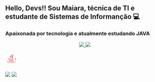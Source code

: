## Hello, Devs!! Sou Maiara, técnica de TI e estudante de Sistemas de Informanção :computer:

### Apaixonada por tecnologia e atualmente estudando JAVA

<div align="center">
  <a href="https://github.com/maia-ra">
  <img height="150em" src="https://github-readme-stats.vercel.app/api?username=maia-ra&show_icons=true&theme=tokyonight&include_all_commits=true&count_private=true"/>
  <img height="150em" src="https://github-readme-stats.vercel.app/api/top-langs/?username=maia-ra&layout=compact&langs_count=7&theme=tokyonight"/>
</div>
  
<div style="display: inline_block"><br>
  <img align="center" alt="Maia-ra-java" height="30" width="40" src="https://raw.githubusercontent.com/devicons/devicon/master/icons/java/java-plain.svg">
  <link rel="stylesheet" href="https://cdn.jsdelivr.net/gh/devicons/devicon@v2.15.1/devicon.min.css">
</div>
  
  ##
  
  <div>
  <a href = "mailto:maiara.rodriguesj@gmail.com"><img src="https://img.shields.io/badge/-Gmail-%23333?style=for-the-badge&logo=gmail&logoColor=red" target="_black"></a>
  <a href="https://www.linkedin.com/in/maiara-rodrigues-b214511a3/" target="_blank"><img src="https://img.shields.io/badge/-LinkedIn-%230077B5?style=for-the-badge&logo=linkedin&logoColor=white" target="_blank"></a> 
  </div>
